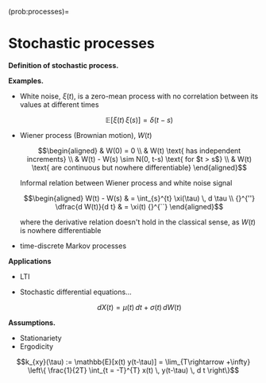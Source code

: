 (prob:processes)=
# Stochastic processes

**Definition of stochastic process.**

**Examples.**
- White noise, $\xi(t)$, is a zero-mean process with no correlation between its values at different times

  $$\mathbb{E}\left[ \xi(t) \, \xi(s) \right] = \delta(t-s)$$

- Wiener process (Brownian motion), $W(t)$

  $$\begin{aligned}
    & W(0) = 0 \\
    & W(t) \text{ has independent increments} \\
    & W(t) - W(s) \sim N(0, t-s) \text{ for $t > s$} \\
    & W(t) \text{ are continuous but nowhere differentiable}
  \end{aligned}$$

  Informal relation between Wiener process and white noise signal

  $$\begin{aligned}
   W(t) - W(s) & = \int_{s}^{t} \xi(\tau) \, d \tau \\
   {}^{''} \dfrac{d W(t)}{d t} & = \xi(t) {}^{``}
  \end{aligned}$$

  where the derivative relation doesn't hold in the classical sense, as $W(t)$ is nowhere differentiable

- time-discrete Markov processes

**Applications**
- LTI
- Stochastic differential equations...

  $$d X(t) = \mu(t) \, dt + \sigma(t) \, dW(t)$$

**Assumptions.**
- Stationariety
- Ergodicity

$$k_{xy}(\tau) := \mathbb{E}[x(t) y(t-\tau)] = \lim_{T\rightarrow +\infty} \left\{ \frac{1}{2T} \int_{t = -T}^{T} x(t) \, y(t-\tau) \, d t \right\}$$




